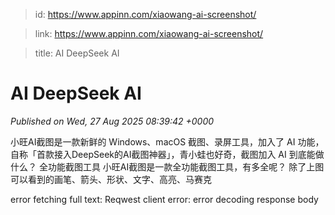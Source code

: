 > id: https://www.appinn.com/xiaowang-ai-screenshot/

> link: https://www.appinn.com/xiaowang-ai-screenshot/

> title: AI DeepSeek AI

# AI DeepSeek AI
_Published on Wed, 27 Aug 2025 08:39:42 +0000_

小旺AI截图是一款新鲜的 Windows、macOS 截图、录屏工具，加入了 AI 功能，自称「首款接入DeepSeek的AI截图神器」，青小蛙也好奇，截图加入 AI 到底能做什么？ 全功能截图工具 小旺AI截图是一款全功能截图工具，有多全呢？ 除了上图可以看到的画笔、箭头、形状、文字、高亮、马赛克  
  

error fetching full text: Reqwest client error: error decoding response body
